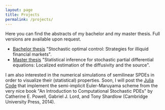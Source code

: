 ```yaml
---
layout: page
title: Projects
permalink: /projects/
---
```


Here you can find the abstracts of my bachelor and my master thesis. Full versions are available upon request.
+ [Bachelor thesis](/assets/docs/BSc_Abstract.pdf) "Stochastic optimal control: Strategies for illiquid
financial markets".
+ [Master thesis](/assets/docs/MSc_Abstract.pdf) "Statistical inference for stochastic partial
differential equations: Localized estimation of the diffusivity and the source".

I am also interested in the numerical simulations of semilinear SPDEs in order to visualize their (statistical) properties. Soon, I will post the [Julia Code](https://julialang.org/) that implement the semi-implicit Euler-Maruyama scheme from the very nice book "An Introduction to Computational
Stochastic PDEs" by Catherine E. Powell, Gabriel J. Lord, and Tony Shardlow (Cambridge University Press, 2014).
